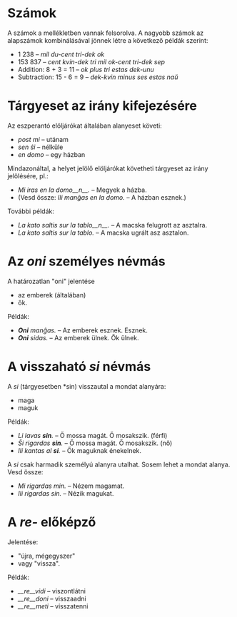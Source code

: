 # Számok

A számok a mellékletben vannak felsorolva. A nagyobb számok az alapszámok kombinálásával jönnek létre a következő példák szerint:

- 1 238                     – *mil du-cent tri-dek ok*
- 153 837                   – *cent kvin-dek tri mil ok-cent tri-dek sep*
- Addition:      8 + 3 = 11 – *ok plus tri estas dek-unu*
- Subtraction:   15 - 6 = 9 – *dek-kvin minus ses estas naŭ*

# Tárgyeset az irány kifejezésére

Az eszperantó elöljárókat általában alanyeset követi:

- *post mi* – utánam
- *sen ŝi* – nélküle
- *en domo* – egy házban

Mindazonáltal, a helyet jelölő elöljárókat követheti tárgyeset az irány jelölésére, pl.:

- *Mi iras en la domo__n__.* – Megyek a házba.
- (Vesd össze: *Ili manĝas en la domo.* – A házban esznek.)

További példák:

- *La kato saltis sur la tablo__n__.* – A macska felugrott az asztalra.
- *La kato saltis sur la tablo.* – A macska ugrált asz asztalon.

# Az *oni* személyes névmás

A határozatlan "oni" jelentése

- az emberek (általában)
- ők.

Példák:

- *__Oni__ manĝas.* – Az emberek esznek. Esznek.
- *__Oni__ sidas.* – Az emberek ülnek. Ők ülnek.
 

# A visszaható *si* névmás

A *si* (tárgyesetben *sin) visszautal a mondat alanyára:

- maga
- maguk

Példák:

- *Li lavas __sin__.* – Ő mossa magát. Ő mosakszik. (férfi)
- *Ŝi rigardas __sin__.* – Ő mossa magát. Ő mosakszik. (nő)
- *Ili kantas al __si__.* – Ők maguknak énekelnek.
 
A *si* csak harmadik személyú alanyra utalhat. Sosem lehet a mondat alanya. Vesd össze:

- *Mi rigardas min.* – Nézem magamat.
- *Ili rigardas sin.* – Nézik magukat.

# A *re-* előképző

Jelentése:

- "újra, mégegyszer"
- vagy "vissza".

Példák:

- *__re__vidi* – viszontlátni
- *__re__doni* – visszaadni
- *__re__meti* – visszatenni

 
